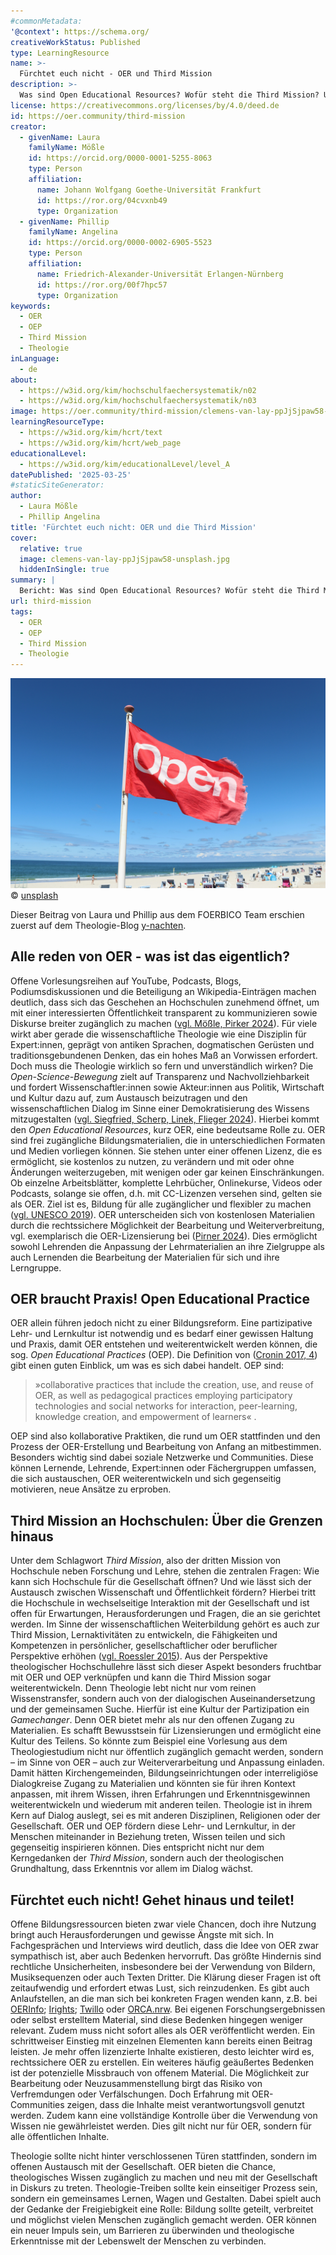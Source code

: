 ```yaml
---
#commonMetadata:
'@context': https://schema.org/
creativeWorkStatus: Published
type: LearningResource
name: >-
  Fürchtet euch nicht - OER und Third Mission 
description: >-
  Was sind Open Educational Resources? Wofür steht die Third Mission? Und was hat das mit Theologie zu tun? Phillip Angelina und Laura Mößle geben Einblick in die vielfältige Welt des „open“
license: https://creativecommons.org/licenses/by/4.0/deed.de
id: https://oer.community/third-mission
creator:
  - givenName: Laura
    familyName: Mößle
    id: https://orcid.org/0000-0001-5255-8063
    type: Person
    affiliation:
      name: Johann Wolfgang Goethe-Universität Frankfurt
      id: https://ror.org/04cvxnb49
      type: Organization
  - givenName: Phillip
    familyName: Angelina
    id: https://orcid.org/0000-0002-6905-5523
    type: Person
    affiliation:
      name: Friedrich-Alexander-Universität Erlangen-Nürnberg
      id: https://ror.org/00f7hpc57
      type: Organization
keywords:
  - OER
  - OEP
  - Third Mission
  - Theologie
inLanguage:
  - de
about:
  - https://w3id.org/kim/hochschulfaechersystematik/n02
  - https://w3id.org/kim/hochschulfaechersystematik/n03
image: https://oer.community/third-mission/clemens-van-lay-ppJjSjpaw58-unsplash.jpg
learningResourceType:
  - https://w3id.org/kim/hcrt/text
  - https://w3id.org/kim/hcrt/web_page
educationalLevel:
  - https://w3id.org/kim/educationalLevel/level_A
datePublished: '2025-03-25'
#staticSiteGenerator:
author:
  - Laura Mößle
  - Phillip Angelina
title: 'Fürchtet euch nicht: OER und die Third Mission'
cover:
  relative: true
  image: clemens-van-lay-ppJjSjpaw58-unsplash.jpg
  hiddenInSingle: true
summary: |
  Bericht: Was sind Open Educational Resources? Wofür steht die Third Mission? Und was hat das mit Theologie zu tun? Phillip Angelina und Laura Mößle geben Einblick in die vielfältige Welt des „open“
url: third-mission
tags:
  - OER
  - OEP
  - Third Mission
  - Theologie
---
```


![Eine rote Flagge am Strand mit dem Aufdruck "Open"](clemens-van-lay-ppJjSjpaw58-unsplash.jpg)
© [unsplash](https://unsplash.com/de/fotos/eine-rote-offene-flagge-an-einem-strand-am-meer-ppJjSjpaw58)

Dieser Beitrag von Laura und Phillip aus dem FOERBICO Team erschien zuerst auf dem Theologie-Blog [y-nachten](https://y-nachten.de/2025/03/oer-und-die-third-mission/).

## Alle reden von OER - was ist das eigentlich?

Offene Vorlesungsreihen auf YouTube, Podcasts, Blogs, Podiumsdiskussionen und die Beteiligung an Wikipedia-Einträgen machen deutlich, dass sich das Geschehen an Hochschulen zunehmend öffnet, um mit einer interessierten Öffentlichkeit transparent zu kommunizieren sowie Diskurse breiter zugänglich zu machen ([vgl. Mößle, Pirker 2024](https://www.theo-web.de/ausgaben/2023/22-jahrgang-2023-heft-1/news/open-educational-practices-als-wissenstransfer-welche-potenziale-hat-die-religionspaedagogik-auf-dem-weg-ins-open)).
Für viele wirkt aber gerade die wissenschaftliche Theologie wie eine Disziplin für Expert:innen, geprägt von antiken Sprachen, dogmatischen Gerüsten und traditionsgebundenen Denken, das ein hohes Maß an Vorwissen erfordert.
Doch muss die Theologie wirklich so fern und unverständlich wirken? Die *Open-Science-Bewegung* zielt auf Transparenz und Nachvollziehbarkeit und fordert Wissenschaftler:innen sowie Akteur:innen aus Politik, Wirtschaft und Kultur dazu auf, zum Austausch beizutragen und den wissenschaftlichen Dialog im Sinne einer Demokratisierung des Wissens mitzugestalten ([vgl. Siegfried, Scherp, Linek, Flieger 2024](https://www.econstor.eu/handle/10419/303026)). Hierbei kommt den *Open Educational Resources*, kurz OER, eine bedeutsame Rolle zu.
OER sind frei zugängliche Bildungsmaterialien, die in unterschiedlichen Formaten und Medien vorliegen können. Sie stehen unter einer offenen Lizenz, die es ermöglicht, sie kostenlos zu nutzen, zu verändern und mit oder ohne Änderungen weiterzugeben, mit wenigen oder gar keinen Einschränkungen. Ob einzelne Arbeitsblätter, komplette Lehrbücher, Onlinekurse, Videos oder Podcasts, solange sie offen, d.h. mit CC-Lizenzen versehen sind, gelten sie als OER.
Ziel ist es, Bildung für alle zugänglicher und flexibler zu machen ([vgl. UNESCO 2019](https://www.unesco.org/en/open-educational-resources)). OER unterscheiden sich von kostenlosen Materialien durch die rechtssichere Möglichkeit der Bearbeitung und Weiterverbreitung, vgl. exemplarisch die OER-Lizensierung bei ([Pirner 2024](https://oer.community/sind-youtube-videos-oer-faehig/)).
Dies ermöglicht sowohl Lehrenden die Anpassung der Lehrmaterialien an ihre Zielgruppe als auch Lernenden die Bearbeitung der Materialien für sich und ihre Lerngruppe.

## OER braucht Praxis! Open Educational Practice

OER allein führen jedoch nicht zu einer Bildungsreform. Eine partizipative Lehr- und Lernkultur ist notwendig und es bedarf einer gewissen Haltung und Praxis, damit OER entstehen und weiterentwickelt werden können, die sog. *Open Educational Practices* (OEP). Die Definition von ([Cronin 2017, 4](https://www.irrodl.org/index.php/irrodl/article/view/3096/4263)) gibt einen guten Einblick, um was es sich dabei handelt. OEP sind:

> »collaborative practices that include the creation, use, and reuse of OER, as well as pedagogical practices employing participatory technologies and social networks for interaction, peer-learning, knowledge creation, and empowerment of learners« .

OEP sind also kollaborative Praktiken, die rund um OER stattfinden und den Prozess der OER-Erstellung und Bearbeitung von Anfang an mitbestimmen. Besonders wichtig sind dabei soziale Netzwerke und Communities. Diese können Lernende, Lehrende, Expert:innen oder Fächergruppen umfassen, die sich austauschen, OER weiterentwickeln und sich gegenseitig motivieren, neue Ansätze zu erproben.

## Third Mission an Hochschulen: Über die Grenzen hinaus

Unter dem Schlagwort *Third Mission*, also der dritten Mission von Hochschule neben Forschung und Lehre, stehen die zentralen Fragen: Wie kann sich Hochschule für die Gesellschaft öffnen? Und wie lässt sich der Austausch zwischen Wissenschaft und Öffentlichkeit fördern? Hierbei tritt die Hochschule in wechselseitige Interaktion mit der Gesellschaft und ist offen für Erwartungen, Herausforderungen und Fragen, die an sie gerichtet werden. Im Sinne der wissenschaftlichen Weiterbildung gehört es auch zur Third Mission, Lernaktivitäten zu entwickeln, die Fähigkeiten und Kompetenzen in persönlicher, gesellschaftlicher oder beruflicher Perspektive erhöhen ([vgl. Roessler 2015](https://www.wissenschaftsmanagement.de/dateien/dateien/weiterbildung/downloaddateien/wim_2015_02_isabell_roessler_third_mission.pdf)).
Aus der Perspektive theologischer Hochschullehre lässt sich dieser Aspekt besonders fruchtbar mit OER und OEP verknüpfen und kann die Third Mission sogar weiterentwickeln. Denn Theologie lebt nicht nur vom reinen Wissenstransfer, sondern auch von der dialogischen Auseinandersetzung und der gemeinsamen Suche. Hierfür ist eine Kultur der Partizipation ein *Gamechanger*.
 Denn OER bietet mehr als nur den offenen Zugang zu Materialien. Es schafft Bewusstsein für Lizensierungen und ermöglicht eine Kultur des Teilens. So könnte zum Beispiel eine Vorlesung aus dem Theologiestudium nicht nur öffentlich zugänglich gemacht werden, sondern – im Sinne von OER – auch zur Weiterverarbeitung und Anpassung einladen. Damit hätten Kirchengemeinden, Bildungseinrichtungen oder interreligiöse Dialogkreise Zugang zu Materialien und könnten sie für ihren Kontext anpassen, mit ihrem Wissen, ihren Erfahrungen und Erkenntnisgewinnen weiterentwickeln und wiederum mit anderen teilen.
 Theologie ist in ihrem Kern auf Dialog auslegt, sei es mit anderen Disziplinen, Religionen oder der Gesellschaft. OER und OEP fördern diese Lehr- und Lernkultur, in der Menschen miteinander in Beziehung treten, Wissen teilen und sich gegenseitig inspirieren können. Dies entspricht nicht nur dem Kerngedanken der *Third Mission*, sondern auch der theologischen Grundhaltung, dass Erkenntnis vor allem im Dialog wächst.

## Fürchtet euch nicht! Gehet hinaus und teilet!

Offene Bildungsressourcen bieten zwar viele Chancen, doch ihre Nutzung bringt auch Herausforderungen und gewisse Ängste mit sich. In Fachgesprächen und Interviews wird deutlich, dass die Idee von OER zwar sympathisch ist, aber auch Bedenken hervorruft.
Das größte Hindernis sind rechtliche Unsicherheiten, insbesondere bei der Verwendung von Bildern, Musiksequenzen oder auch Texten Dritter. Die Klärung dieser Fragen ist oft zeitaufwendig und erfordert etwas Lust, sich reinzudenken.
Es gibt auch Anlaufstellen, an die man sich bei konkreten Fragen wenden kann, z.B. bei [OERInfo](https://open-educational-resources.de/tag/rechtsfragen/); [Irights](https://irights.info/); [Twillo](https://twillo.de) oder [ORCA.nrw](https://www.orca.nrw/blog/category/rechtsinformationsstelle).
Bei eigenen Forschungsergebnissen oder selbst erstelltem Material, sind diese Bedenken hingegen weniger relevant. Zudem muss nicht sofort alles als OER veröffentlicht werden. Ein schrittweiser Einstieg mit einzelnen Elementen kann bereits einen Beitrag leisten. Je mehr offen lizenzierte Inhalte existieren, desto leichter wird es, rechtssichere OER zu erstellen.
Ein weiteres häufig geäußertes Bedenken ist der potenzielle Missbrauch von offenem Material. Die Möglichkeit zur Bearbeitung oder Neuzusammenstellung birgt das Risiko von Verfremdungen oder Verfälschungen.
Doch Erfahrung mit OER-Communities zeigen, dass die Inhalte meist verantwortungsvoll genutzt werden. Zudem kann eine vollständige Kontrolle über die Verwendung von Wissen nie gewährleistet werden. Dies gilt nicht nur für OER, sondern für alle öffentlichen Inhalte.

Theologie sollte nicht hinter verschlossenen Türen stattfinden, sondern im offenen Austausch mit der Gesellschaft.
OER bieten die Chance, theologisches Wissen zugänglich zu machen und neu mit der Gesellschaft in Diskurs zu treten. Theologie-Treiben sollte kein einseitiger Prozess sein, sondern ein gemeinsames Lernen, Wagen und Gestalten.
Dabei spielt auch der Gedanke der Freigiebigkeit eine Rolle: Bildung sollte geteilt, verbreitet und möglichst vielen Menschen zugänglich gemacht werden. OER können ein neuer Impuls sein, um Barrieren zu überwinden und theologische Erkenntnisse mit der Lebenswelt der Menschen zu verbinden.
